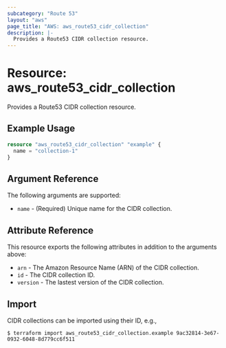 ```yaml
---
subcategory: "Route 53"
layout: "aws"
page_title: "AWS: aws_route53_cidr_collection"
description: |-
  Provides a Route53 CIDR collection resource.
---
```


# Resource: aws_route53_cidr_collection

Provides a Route53 CIDR collection resource.

## Example Usage

```terraform
resource "aws_route53_cidr_collection" "example" {
  name = "collection-1"
}
```

## Argument Reference

The following arguments are supported:

* `name` - (Required) Unique name for the CIDR collection.

## Attribute Reference

This resource exports the following attributes in addition to the arguments above:

* `arn` - The Amazon Resource Name (ARN) of the CIDR collection.
* `id` - The CIDR collection ID.
* `version` - The lastest version of the CIDR collection.

## Import

CIDR collections can be imported using their ID, e.g.,

```
$ terraform import aws_route53_cidr_collection.example 9ac32814-3e67-0932-6048-8d779cc6f511
```
